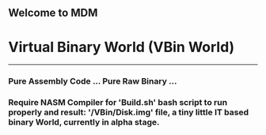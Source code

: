 ## Welcome to MDM
# Virtual Binary World (VBin World)
---
### Pure Assembly Code ... Pure Raw Binary ...
### Require NASM Compiler for 'Build.sh' bash script to run properly and result: '/VBin/Disk.img' file, a tiny little IT based binary World, currently in alpha stage.

